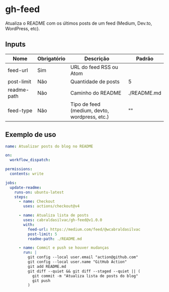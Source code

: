 # gh-feed

Atualiza o README com os últimos posts de um feed (Medium, Dev.to, WordPress, etc).

## Inputs

| Nome         | Obrigatório | Descrição                                      | Padrão        |
|--------------|-------------|------------------------------------------------|---------------|
| feed-url     | Sim         | URL do feed RSS ou Atom                        |               |
| post-limit   | Não         | Quantidade de posts                            | 5             |
| readme-path  | Não         | Caminho do README                              | ./README.md   |
| feed-type    | Não         | Tipo de feed (medium, devto, wordpress, etc.)  | ""            |

## Exemplo de uso

```yaml
name: Atualizar posts do blog no README

on:
  workflow_dispatch:

permissions:
  contents: write

jobs:
  update-readme:
    runs-on: ubuntu-latest
    steps:
      - name: Checkout
        uses: actions/checkout@v4

      - name: Atualiza lista de posts
        uses: cabraldasilvac/gh-feed@v1.0.0
        with:
          feed-url: https://medium.com/feed/@wcabraldasilvac
          post-limit: 5
          readme-path: ./README.md

      - name: Commit e push se houver mudanças
        run: |
          git config --local user.email "action@github.com"
          git config --local user.name "GitHub Action"
          git add README.md
          git diff --quiet && git diff --staged --quiet || (
            git commit -m "Atualiza lista de posts do blog"
            git push
          )
```

